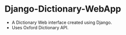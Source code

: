 # Django-Dictionary-WebApp
- A Dictionary Web interface created using Django.<br>
- Uses Oxford Dictionary API.
